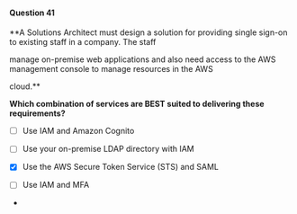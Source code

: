 #### Question  41


**A Solutions Architect must design a solution for providing single sign-on to existing staff in a company. The staff

manage on-premise web applications and also need access to the AWS management console to manage resources in the AWS

cloud.**


**Which combination of services are BEST suited to delivering these requirements?**


- [ ] Use IAM and Amazon Cognito


- [ ] Use your on-premise LDAP directory with IAM


- [x] Use the AWS Secure Token Service (STS) and SAML


- [ ] Use IAM and MFA


*